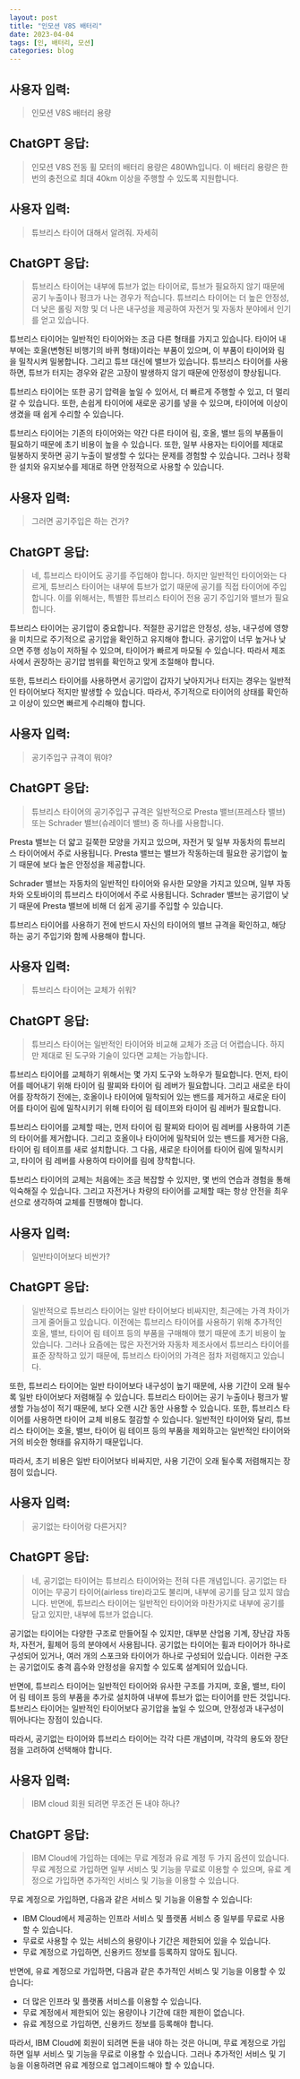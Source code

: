 ```yaml
---
layout: post
title: "인모션 V8S 배터리"
date: 2023-04-04
tags: [인, 배터리, 모션]
categories: blog
---
```


## 사용자 입력:
> 인모션 V8S 배터리 용량

## ChatGPT 응답:
> 인모션 V8S 전동 휠 모터의 배터리 용량은 480Wh입니다. 이 배터리 용량은 한 번의 충전으로 최대 40km 이상을 주행할 수 있도록 지원합니다.

## 사용자 입력:
> 튜브리스 타이어 대해서 알려줘. 자세히

## ChatGPT 응답:
> 튜브리스 타이어는 내부에 튜브가 없는 타이어로, 튜브가 필요하지 않기 때문에 공기 누출이나 펑크가 나는 경우가 적습니다. 튜브리스 타이어는 더 높은 안정성, 더 낮은 롤링 저항 및 더 나은 내구성을 제공하여 자전거 및 자동차 분야에서 인기를 얻고 있습니다.

튜브리스 타이어는 일반적인 타이어와는 조금 다른 형태를 가지고 있습니다. 타이어 내부에는 호올(변형된 비행기의 바퀴 형태)이라는 부품이 있으며, 이 부품이 타이어와 림을 밀착시켜 밀봉합니다. 그리고 튜브 대신에 밸브가 있습니다. 튜브리스 타이어를 사용하면, 튜브가 터지는 경우와 같은 고장이 발생하지 않기 때문에 안정성이 향상됩니다.

튜브리스 타이어는 또한 공기 압력을 높일 수 있어서, 더 빠르게 주행할 수 있고, 더 멀리 갈 수 있습니다. 또한, 손쉽게 타이어에 새로운 공기를 넣을 수 있으며, 타이어에 이상이 생겼을 때 쉽게 수리할 수 있습니다.

튜브리스 타이어는 기존의 타이어와는 약간 다른 타이어 림, 호올, 밸브 등의 부품들이 필요하기 때문에 초기 비용이 높을 수 있습니다. 또한, 일부 사용자는 타이어를 제대로 밀봉하지 못하면 공기 누출이 발생할 수 있다는 문제를 경험할 수 있습니다. 그러나 정확한 설치와 유지보수를 제대로 하면 안정적으로 사용할 수 있습니다.

## 사용자 입력:
> 그러면 공기주입은 하는 건가?

## ChatGPT 응답:
> 네, 튜브리스 타이어도 공기를 주입해야 합니다. 하지만 일반적인 타이어와는 다르게, 튜브리스 타이어는 내부에 튜브가 없기 때문에 공기를 직접 타이어에 주입합니다. 이를 위해서는, 특별한 튜브리스 타이어 전용 공기 주입기와 밸브가 필요합니다.

튜브리스 타이어는 공기압이 중요합니다. 적절한 공기압은 안정성, 성능, 내구성에 영향을 미치므로 주기적으로 공기압을 확인하고 유지해야 합니다. 공기압이 너무 높거나 낮으면 주행 성능이 저하될 수 있으며, 타이어가 빠르게 마모될 수 있습니다. 따라서 제조사에서 권장하는 공기압 범위를 확인하고 맞게 조절해야 합니다.

또한, 튜브리스 타이어를 사용하면서 공기압이 갑자기 낮아지거나 터지는 경우는 일반적인 타이어보다 적지만 발생할 수 있습니다. 따라서, 주기적으로 타이어의 상태를 확인하고 이상이 있으면 빠르게 수리해야 합니다.

## 사용자 입력:
> 공기주입구 규격이 뭐야? 

## ChatGPT 응답:
> 튜브리스 타이어의 공기주입구 규격은 일반적으로 Presta 밸브(프레스타 밸브) 또는 Schrader 밸브(슈레이더 밸브) 중 하나를 사용합니다.

Presta 밸브는 더 얇고 길쭉한 모양을 가지고 있으며, 자전거 및 일부 자동차의 튜브리스 타이어에서 주로 사용됩니다. Presta 밸브는 밸브가 작동하는데 필요한 공기압이 높기 때문에 보다 높은 안정성을 제공합니다.

Schrader 밸브는 자동차의 일반적인 타이어와 유사한 모양을 가지고 있으며, 일부 자동차와 오토바이의 튜브리스 타이어에서 주로 사용됩니다. Schrader 밸브는 공기압이 낮기 때문에 Presta 밸브에 비해 더 쉽게 공기를 주입할 수 있습니다.

튜브리스 타이어를 사용하기 전에 반드시 자신의 타이어의 밸브 규격을 확인하고, 해당하는 공기 주입기와 함께 사용해야 합니다.

## 사용자 입력:
> 튜브리스 타이어는 교체가 쉬워?

## ChatGPT 응답:
> 튜브리스 타이어는 일반적인 타이어와 비교해 교체가 조금 더 어렵습니다. 하지만 제대로 된 도구와 기술이 있다면 교체는 가능합니다.

튜브리스 타이어를 교체하기 위해서는 몇 가지 도구와 노하우가 필요합니다. 먼저, 타이어를 떼어내기 위해 타이어 림 팔찌와 타이어 림 레버가 필요합니다. 그리고 새로운 타이어를 장착하기 전에는, 호올이나 타이어에 밀착되어 있는 밴드를 제거하고 새로운 타이어를 타이어 림에 밀착시키기 위해 타이어 림 테이프와 타이어 림 레버가 필요합니다.

튜브리스 타이어를 교체할 때는, 먼저 타이어 림 팔찌와 타이어 림 레버를 사용하여 기존의 타이어를 제거합니다. 그리고 호올이나 타이어에 밀착되어 있는 밴드를 제거한 다음, 타이어 림 테이프를 새로 설치합니다. 그 다음, 새로운 타이어를 타이어 림에 밀착시키고, 타이어 림 레버를 사용하여 타이어를 림에 장착합니다.

튜브리스 타이어의 교체는 처음에는 조금 복잡할 수 있지만, 몇 번의 연습과 경험을 통해 익숙해질 수 있습니다. 그리고 자전거나 차량의 타이어를 교체할 때는 항상 안전을 최우선으로 생각하여 교체를 진행해야 합니다.

## 사용자 입력:
> 일반타이어보다 비싼가?

## ChatGPT 응답:
> 일반적으로 튜브리스 타이어는 일반 타이어보다 비싸지만, 최근에는 가격 차이가 크게 줄어들고 있습니다. 이전에는 튜브리스 타이어를 사용하기 위해 추가적인 호올, 밸브, 타이어 림 테이프 등의 부품을 구매해야 했기 때문에 초기 비용이 높았습니다. 그러나 요즘에는 많은 자전거와 자동차 제조사에서 튜브리스 타이어를 표준 장착하고 있기 때문에, 튜브리스 타이어의 가격은 점차 저렴해지고 있습니다.

또한, 튜브리스 타이어는 일반 타이어보다 내구성이 높기 때문에, 사용 기간이 오래 될수록 일반 타이어보다 저렴해질 수 있습니다. 튜브리스 타이어는 공기 누출이나 펑크가 발생할 가능성이 적기 때문에, 보다 오랜 시간 동안 사용할 수 있습니다. 또한, 튜브리스 타이어를 사용하면 타이어 교체 비용도 절감할 수 있습니다. 일반적인 타이어와 달리, 튜브리스 타이어는 호올, 밸브, 타이어 림 테이프 등의 부품을 제외하고는 일반적인 타이어와 거의 비슷한 형태를 유지하기 때문입니다.

따라서, 초기 비용은 일반 타이어보다 비싸지만, 사용 기간이 오래 될수록 저렴해지는 장점이 있습니다.

## 사용자 입력:
> 공기없는 타이어랑 다른거지?

## ChatGPT 응답:
> 네, 공기없는 타이어는 튜브리스 타이어와는 전혀 다른 개념입니다. 공기없는 타이어는 무공기 타이어(airless tire)라고도 불리며, 내부에 공기를 담고 있지 않습니다. 반면에, 튜브리스 타이어는 일반적인 타이어와 마찬가지로 내부에 공기를 담고 있지만, 내부에 튜브가 없습니다.

공기없는 타이어는 다양한 구조로 만들어질 수 있지만, 대부분 산업용 기계, 장난감 자동차, 자전거, 휠체어 등의 분야에서 사용됩니다. 공기없는 타이어는 휠과 타이어가 하나로 구성되어 있거나, 여러 개의 스포크와 타이어가 하나로 구성되어 있습니다. 이러한 구조는 공기없이도 충격 흡수와 안정성을 유지할 수 있도록 설계되어 있습니다.

반면에, 튜브리스 타이어는 일반적인 타이어와 유사한 구조를 가지며, 호올, 밸브, 타이어 림 테이프 등의 부품을 추가로 설치하여 내부에 튜브가 없는 타이어를 만든 것입니다. 튜브리스 타이어는 일반적인 타이어보다 공기압을 높일 수 있으며, 안정성과 내구성이 뛰어나다는 장점이 있습니다.

따라서, 공기없는 타이어와 튜브리스 타이어는 각각 다른 개념이며, 각각의 용도와 장단점을 고려하여 선택해야 합니다.

## 사용자 입력:
> IBM cloud 회원 되려면 무조건 돈 내야 하나?

## ChatGPT 응답:
> IBM Cloud에 가입하는 데에는 무료 계정과 유료 계정 두 가지 옵션이 있습니다. 무료 계정으로 가입하면 일부 서비스 및 기능을 무료로 이용할 수 있으며, 유료 계정으로 가입하면 추가적인 서비스 및 기능을 이용할 수 있습니다.

무료 계정으로 가입하면, 다음과 같은 서비스 및 기능을 이용할 수 있습니다:
- IBM Cloud에서 제공하는 인프라 서비스 및 플랫폼 서비스 중 일부를 무료로 사용할 수 있습니다.
- 무료로 사용할 수 있는 서비스의 용량이나 기간은 제한되어 있을 수 있습니다.
- 무료 계정으로 가입하면, 신용카드 정보를 등록하지 않아도 됩니다.

반면에, 유료 계정으로 가입하면, 다음과 같은 추가적인 서비스 및 기능을 이용할 수 있습니다:
- 더 많은 인프라 및 플랫폼 서비스를 이용할 수 있습니다.
- 무료 계정에서 제한되어 있는 용량이나 기간에 대한 제한이 없습니다.
- 유료 계정으로 가입하면, 신용카드 정보를 등록해야 합니다.

따라서, IBM Cloud에 회원이 되려면 돈을 내야 하는 것은 아니며, 무료 계정으로 가입하면 일부 서비스 및 기능을 무료로 이용할 수 있습니다. 그러나 추가적인 서비스 및 기능을 이용하려면 유료 계정으로 업그레이드해야 할 수 있습니다.


